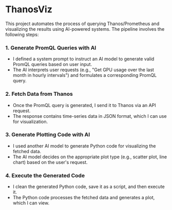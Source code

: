 # ThanosViz

This project automates the process of querying Thanos/Prometheus and visualizing the results using AI-powered systems. The pipeline involves the following steps:

### 1. **Generate PromQL Queries with AI**
   - I defined a system prompt to instruct an AI model to generate valid PromQL queries based on user input.
   - The AI interprets user requests (e.g., "Get GPU usage over the last month in hourly intervals") and formulates a corresponding PromQL query.

### 2. **Fetch Data from Thanos**
   - Once the PromQL query is generated, I send it to Thanos via an API request.
   - The response contains time-series data in JSON format, which I can use for visualization.

### 3. **Generate Plotting Code with AI**
   - I used another AI model to generate Python code for visualizing the fetched data.
   - The AI model decides on the appropriate plot type (e.g., scatter plot, line chart) based on the user's request.

### 4. **Execute the Generated Code**
   - I clean the generated Python code, save it as a script, and then execute it.
   - The Python code processes the fetched data and generates a plot, which I can view.
